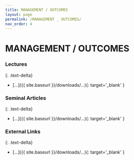 ```yaml
---
title: MANAGEMENT / OUTCOMES
layout: page
permalink: /MANAGEMENT _ OUTCOMES/
nav_order: 4
---
```


# MANAGEMENT / OUTCOMES     

### Lectures
{: .text-delta}
* [...]({{ site.baseurl }}/downloads/...){: target='_blank' }

### Seminal Articles
{: .text-delta}
* [...]({{ site.baseurl }}/downloads/...){: target='_blank' }

### External Links
{: .text-delta}
* [...]({{ site.baseurl }}/downloads/...){: target='_blank' }
